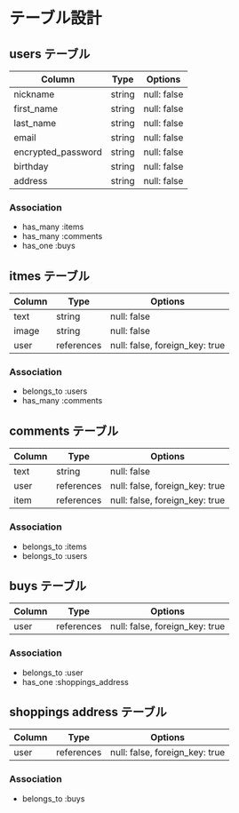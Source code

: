 # テーブル設計

## users テーブル

| Column             | Type   | Options     |
| ------------------ | ------ | ----------- |
| nickname           | string | null: false |
| first_name         | string | null: false |
| last_name          | string | null: false |
| email              | string | null: false |
| encrypted_password | string | null: false |
| birthday           | string | null: false |
| address            | string | null: false |


### Association

- has_many :items
- has_many :comments
- has_one :buys

## itmes テーブル

| Column      | Type       | Options                        |
| ------      | ---------- | ------------------------------ |
| text        | string     | null: false                    |
| image       | string     | null: false                    |
| user        | references | null: false, foreign_key: true |

### Association

- belongs_to :users
- has_many :comments

## comments テーブル

| Column | Type       | Options                        |
| ------ | ---------- | ------------------------------ |
| text   | string     | null: false                   |
| user   | references | null: false, foreign_key: true |
| item   | references | null: false, foreign_key: true |

### Association

- belongs_to :items
- belongs_to :users

## buys テーブル

| Column  | Type       | Options                        |
| ------- | ---------- | ------------------------------ |
| user    | references | null: false, foreign_key: true |

### Association

- belongs_to :user
- has_one :shoppings_address

## shoppings address テーブル

| Column  | Type       | Options                        |
| ------- | ---------- | ------------------------------ |
| user    | references | null: false, foreign_key: true |

### Association

- belongs_to :buys